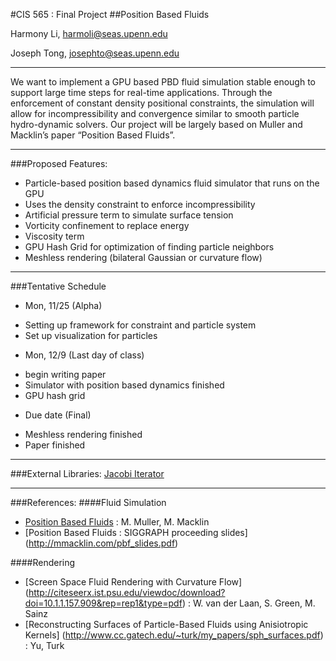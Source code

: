 #CIS 565 : Final Project
##Position Based Fluids

Harmony Li, harmoli@seas.upenn.edu

Joseph Tong, josephto@seas.upenn.edu

-----

We want to implement a GPU based PBD fluid simulation stable enough to support 
large time steps for real-time applications. Through the enforcement of constant 
density positional constraints, the simulation will allow for incompressibility 
and convergence similar to smooth particle hydro-dynamic solvers. Our project 
will be largely based on Muller and Macklin’s paper “Position Based Fluids”.

-----

###Proposed Features:
*   Particle-based position based dynamics fluid simulator that runs on the GPU
*   Uses the density constraint to enforce incompressibility
*   Artificial pressure term to simulate surface tension
*   Vorticity confinement to replace energy
*   Viscosity term
*   GPU Hash Grid for optimization of finding particle neighbors
*   Meshless rendering (bilateral Gaussian or curvature flow)

-------

###Tentative Schedule
* Mon, 11/25 (Alpha) 
 + Setting up framework for constraint and particle system
 + Set up visualization for particles 
* Mon, 12/9 (Last day of class)
 + begin writing paper
 + Simulator with position based dynamics finished
 + GPU hash grid
* Due date (Final)
 + Meshless rendering finished 
 + Paper finished

------

###External Libraries:
[Jacobi Iterator](https://code.google.com/p/jacobi-in-parallel/source/browse/jacobi/trunk/jacobiCUDA/cudaJacobi.cu?spec=svn34&r=34)

------

###References:
####Fluid Simulation
* [Position Based Fluids](http://mmacklin.com/pbf_sig_preprint.pdf) : M. Muller, M. Macklin 
* [Position Based Fluids : SIGGRAPH proceeding slides] (http://mmacklin.com/pbf_slides.pdf)

####Rendering
* [Screen Space Fluid Rendering with Curvature Flow] (http://citeseerx.ist.psu.edu/viewdoc/download?doi=10.1.1.157.909&rep=rep1&type=pdf) : W. van der Laan, S. Green, M. Sainz 
* [Reconstructing Surfaces of Particle-Based Fluids using Anisiotropic Kernels] (http://www.cc.gatech.edu/~turk/my_papers/sph_surfaces.pdf) : Yu, Turk


